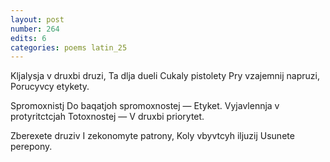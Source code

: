 ```yaml
---
layout: post
number: 264
edits: 6
categories: poems latin_25
---
```


Kljalysja v druxbi druzi,
Ta dlja dueli
Cukaly pistolety
Pry vzajemnij napruzi,
Porucyvcy etykety. 

Spromoxnistj 
Do baqatjoh spromoxnostej — 
Etyket. 
Vyjavlennja v protyritctcjah
Totoxnostej —
V druxbi priorytet. 

Zberexete druziv
I zekonomyte patrony,
Koly vbyvtcyh iljuzij
Usunete perepony.
